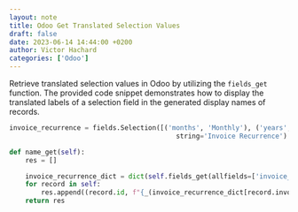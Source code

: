 ```yaml
---
layout: note
title: Odoo Get Translated Selection Values
draft: false
date: 2023-06-14 14:44:00 +0200
author: Victor Hachard
categories: ['Odoo']
---
```


Retrieve translated selection values in Odoo by utilizing the `fields_get` function. The provided code snippet demonstrates how to display the translated labels of a selection field in the generated display names of records.

```py
invoice_recurrence = fields.Selection([('months', 'Monthly'), ('years', 'Yearly')], required=True,
                                          string='Invoice Recurrence')

def name_get(self):
    res = []

    invoice_recurrence_dict = dict(self.fields_get(allfields=['invoice_recurrence'])['invoice_recurrence']['selection'])
    for record in self:
        res.append((record.id, f"{_(invoice_recurrence_dict[record.invoice_recurrence])}"))
    return res
```
